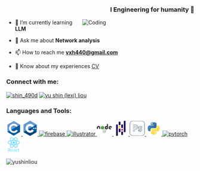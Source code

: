 <!--[![MasterHead](https://media1.tenor.com/m/arL-Och6Y7sAAAAC/connecting-loading.gif)](https://yushinliou.github.io) -->

<!--<h1 align="center">Hi, I'm Lexi</h1>-->
<h3 align="right">I Engineering for humanity 🌱</h3>
<img align="right" alt="Coding" width="300" src="https://i.giphy.com/HzPtbOKyBoBFsK4hyc.webp">
<!-- https://media.tenor.com/Rc1GWDr71WIAAAAM/psyduck.gif -->


- 🪺 I’m currently learning **LLM**

- 💬 Ask me about **Network analysis**

- 📫 How to reach me **vxh440@gmail.com**

- 📄 Know about my experiences [CV](https://ln5.sync.com/dl/fb708e0c0/z78s8ty5-2pskjyww-qcxqv4zm-9jpykwc2)

<h3 align="left">Connect with me:</h3>
<p align="left">
<a href="https://twitter.com/shin_490d" target="blank"><img align="center" src="https://raw.githubusercontent.com/rahuldkjain/github-profile-readme-generator/master/src/images/icons/Social/twitter.svg" alt="shin_490d" height="30" width="40" /></a>
<a href="https://linkedin.com/in/yu shin (lexi) liou" target="blank"><img align="center" src="https://raw.githubusercontent.com/rahuldkjain/github-profile-readme-generator/master/src/images/icons/Social/linked-in-alt.svg" alt="yu shin (lexi) liou" height="30" width="40" /></a>
</p>

<h3 align="left">Languages and Tools:</h3>
<p align="left"> <a href="https://www.cprogramming.com/" target="_blank" rel="noreferrer"> <img src="https://raw.githubusercontent.com/devicons/devicon/master/icons/c/c-original.svg" alt="c" width="40" height="40"/> </a> <a href="https://www.w3schools.com/cpp/" target="_blank" rel="noreferrer"> <img src="https://raw.githubusercontent.com/devicons/devicon/master/icons/cplusplus/cplusplus-original.svg" alt="cplusplus" width="40" height="40"/> </a> <a href="https://firebase.google.com/" target="_blank" rel="noreferrer"> <img src="https://www.vectorlogo.zone/logos/firebase/firebase-icon.svg" alt="firebase" width="40" height="40"/> </a> <a href="https://www.adobe.com/in/products/illustrator.html" target="_blank" rel="noreferrer"> <img src="https://www.vectorlogo.zone/logos/adobe_illustrator/adobe_illustrator-icon.svg" alt="illustrator" width="40" height="40"/> </a> <a href="https://nodejs.org" target="_blank" rel="noreferrer"> <img src="https://raw.githubusercontent.com/devicons/devicon/master/icons/nodejs/nodejs-original-wordmark.svg" alt="nodejs" width="40" height="40"/> </a> <a href="https://pandas.pydata.org/" target="_blank" rel="noreferrer"> <img src="https://raw.githubusercontent.com/devicons/devicon/2ae2a900d2f041da66e950e4d48052658d850630/icons/pandas/pandas-original.svg" alt="pandas" width="40" height="40"/> </a> <a href="https://www.photoshop.com/en" target="_blank" rel="noreferrer"> <img src="https://raw.githubusercontent.com/devicons/devicon/master/icons/photoshop/photoshop-line.svg" alt="photoshop" width="40" height="40"/> </a> <a href="https://www.python.org" target="_blank" rel="noreferrer"> <img src="https://raw.githubusercontent.com/devicons/devicon/master/icons/python/python-original.svg" alt="python" width="40" height="40"/> </a> <a href="https://pytorch.org/" target="_blank" rel="noreferrer"> <img src="https://www.vectorlogo.zone/logos/pytorch/pytorch-icon.svg" alt="pytorch" width="40" height="40"/> </a> <a href="https://reactjs.org/" target="_blank" rel="noreferrer"> <img src="https://raw.githubusercontent.com/devicons/devicon/master/icons/react/react-original-wordmark.svg" alt="react" width="40" height="40"/> </a> </p>

<p><img align="center" src="https://github-readme-stats.vercel.app/api/top-langs?username=yushinliou&show_icons=true&locale=en&layout=compact" alt="yushinliou" /></p>
